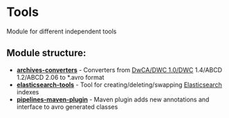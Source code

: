 # Tools

Module for different independent tools

## Module structure:
- [**archives-converters**](archives-converters) - Converters from [DwCA/DWC 1.0/DWC](https://www.tdwg.org/standards/dwc/) 1.4/ABCD 1.2/ABCD 2.06 to *.avro format
- [**elasticsearch-tools**](elasticsearch-tools) - Tool for creating/deleting/swapping [Elasticsearch](https://www.elastic.co/products/elasticsearch) indexes
- [**pipelines-maven-plugin**](pipelines-maven-plugin) - Maven plugin adds new annotations and interface to avro generated classes

